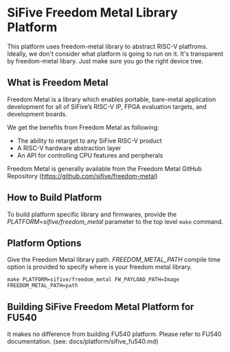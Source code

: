 SiFive Freedom Metal Library Platform
=====================================
This platform uses freedom-metal library to abstract RISC-V platfroms.
Ideally, we don't consider what platform is going to run on it. It's
transparent by freedom-metal libary. Just make sure you go the right
device tree.

What is Freedom Metal
---------------------

Freedom Metal is a library which enables portable, bare-metal application
development for all of SiFive’s RISC-V IP, FPGA evaluation targets, and
development boards.

We get the benefits from Freedom Metal as following:
 - The ability to retarget to any SiFive RISC-V product
 - A RISC-V hardware abstraction layer
 - An API for controlling CPU features and peripherals

Freedom Metal is generally available from the Freedom Metal GitHub Repository
(https://github.com/sifive/freedom-metal)

How to Build Platform
---------------------

To build platform specific library and firmwares, provide the
*PLATFORM=sifive/freedom_metal* parameter to the top level `make` command.

Platform Options
----------------

Give the Freedom Metal library path. *FREEDOM_METAL_PATH* compile time option
is provided to specify where is your freedom metal library.

```
make PLATFORM=sifive/freedom_metal FW_PAYLOAD_PATH=Image FREEDOM_METAL_PATH=path
```

Building SiFive Freedom Metal Platform for FU540
------------------------------------------------

It makes no difference from building FU540 platform.
Please refer to FU540 documentation. (see: docs/platform/sifive_fu540.md)
